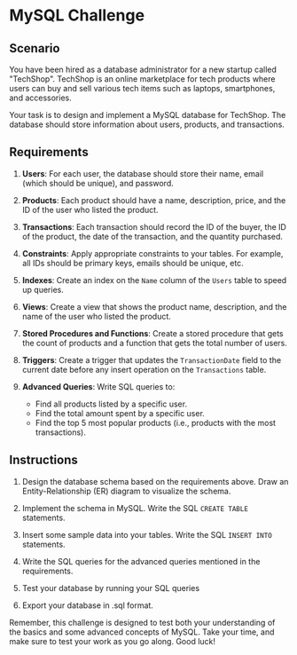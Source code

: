 # MySQL Challenge

## Scenario

You have been hired as a database administrator for a new startup called "TechShop". TechShop is an online marketplace for tech products where users can buy and sell various tech items such as laptops, smartphones, and accessories.

Your task is to design and implement a MySQL database for TechShop. The database should store information about users, products, and transactions.

## Requirements

1. **Users**: For each user, the database should store their name, email (which should be unique), and password.

2. **Products**: Each product should have a name, description, price, and the ID of the user who listed the product.

3. **Transactions**: Each transaction should record the ID of the buyer, the ID of the product, the date of the transaction, and the quantity purchased.

4. **Constraints**: Apply appropriate constraints to your tables. For example, all IDs should be primary keys, emails should be unique, etc.

5. **Indexes**: Create an index on the `Name` column of the `Users` table to speed up queries.

6. **Views**: Create a view that shows the product name, description, and the name of the user who listed the product.

7. **Stored Procedures and Functions**: Create a stored procedure that gets the count of products and a function that gets the total number of users.

8. **Triggers**: Create a trigger that updates the `TransactionDate` field to the current date before any insert operation on the `Transactions` table.

9. **Advanced Queries**: Write SQL queries to:
   - Find all products listed by a specific user.
   - Find the total amount spent by a specific user.
   - Find the top 5 most popular products (i.e., products with the most transactions).

## Instructions

1. Design the database schema based on the requirements above. Draw an Entity-Relationship (ER) diagram to visualize the schema.

2. Implement the schema in MySQL. Write the SQL `CREATE TABLE` statements.

3. Insert some sample data into your tables. Write the SQL `INSERT INTO` statements.

4. Write the SQL queries for the advanced queries mentioned in the requirements.

5. Test your database by running your SQL queries

6. Export your database in .sql format.

Remember, this challenge is designed to test both your understanding of the basics and some advanced concepts of MySQL. Take your time, and make sure to test your work as you go along. Good luck!